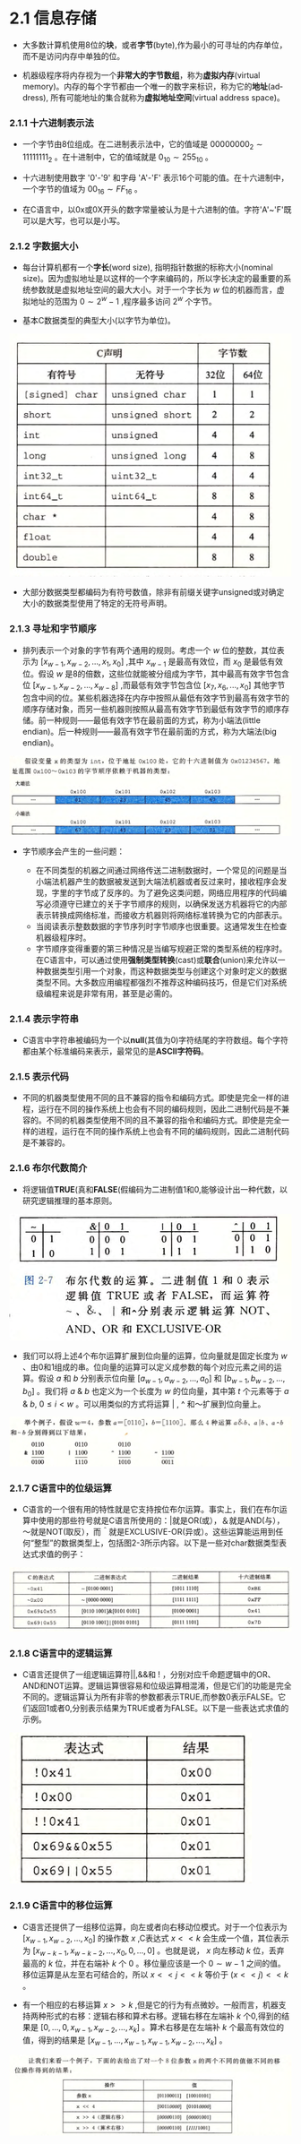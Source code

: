 # 2.1 信息存储

- 大多数计算机使用8位的**块**，或者**字节**(byte),作为最小的可寻址的内存单位，而不是访问内存中单独的位。



- 机器级程序将内存视为一个**非常大的字节数组**，称为**虚拟内存**(virtual memory)。内存的每个字节都由一个唯一的数字来标识，称为它的**地址**(ad­dress), 所有可能地址的集合就称为**虚拟地址空间**(virtual address space)。

### 2.1.1 十六进制表示法

- 一个字节由8位组成。在二进制表示法中，它的值域是 $00000000_2\sim 11111111_2$ 。在十进制中，它的值域就是 $0_{10}\sim255_{10}$ 。



- 十六进制使用数字 '0'-'9' 和字母 'A'-'F' 表示16个可能的值。在十六进制中，一个字节的值域为 $00_{16}\sim FF_{16}$ 。



- 在C语言中，以0x或0X开头的数字常量被认为是十六进制的值。字符'A'~'F'既可以是大写，也可以是小写。



### 2.1.2 字数据大小

- 每台计算机都有一个**字长**(word size), 指明指针数据的标称大小(nominal size)。因为虚拟地址是以这样的一个字来编码的，所以字长决定的最重要的系统参数就是虚拟地址空间的最大大小。对于一个字长为 $w$ 位的机器而言，虚拟地址的范围为 $0\sim 2^w-1$ ,程序最多访问 $2^w$ 个字节。



- 基本C数据类型的典型大小(以字节为单位)。

![ee](image-20250311221627968.png)

- 大部分数据类型都编码为有符号数值，除非有前缀关键字unsigned或对确定大小的数据类型使用了特定的无符号声明。



### 2.1.3 寻址和字节顺序

- 排列表示一个对象的字节有两个通用的规则。考虑一个 $w$ 位的整数，其位表示为 $[x_{w-1},x_{w-2},...,x_1,x_0]$ ,其中 $x_{w-1}$ 是最高有效位，而 $x_0$ 是最低有效位。假设 $w$ 是8的倍数，这些位就能被分组成为字节，其中最高有效字节包含位 $[x_{w-1},x_{w-2},...,x_{w-8}]$ ,而最低有效字节包含位 $[x_7,x_6,...,x_0]$ 其他字节包含中间的位。某些机器选择在内存中按照从最低有效字节到最高有效字节的顺序存储对象，而另一些机器则按照从最高有效字节到最低有效字节的顺序存储。前一种规则——最低有效字节在最前面的方式，称为小端法(little endian)。后一种规则——最高有效字节在最前面的方式，称为大端法(big endian)。

![image-20250311222941588](image-20250311222941588.png)



- 字节顺序会产生的一些问题：

	- 在不同类型的机器之间通过网络传送二进制数据时，一个常见的问题是当小端法机器产生的数据被发送到大端法机器或者反过来时，接收程序会发现，字里的字节成了反序的。为了避免这类问题，网络应用程序的代码编写必须遵守已建立的关于字节顺序的规则，以确保发送方机器将它的内部表示转换成网络标准，而接收方机器则将网络标准转换为它的内部表示。
	- 当阅读表示整数数据的字节序列时字节顺序也很重要。这通常发生在检查机器级程序时。
	- 字节顺序变得重要的第三种情况是当编写规避正常的类型系统的程序时。在C语言中，可以通过使用**强制类型转换**(cast)或**联合**(union)来允许以一种数据类型引用一个对象，而这种数据类型与创建这个对象时定义的数据类型不同。大多数应用编程都强烈不推荐这种编码技巧，但是它们对系统级编程来说是非常有用，甚至是必需的。

	

### 2.1.4 表示字符串

- C语言中字符串被编码为一个以**null**(其值为0)字符结尾的字符数组。每个字符都由某个标准编码来表示，最常见的是**ASCII字符码**。

### 2.1.5 表示代码

- 不同的机器类型使用不同的且不兼容的指令和编码方式。即使是完全一样的进程，运行在不同的操作系统上也会有不同的编码规则，因此二进制代码是不兼容的。不同的机器类型使用不同的且不兼容的指令和编码方式。即使是完全一样的进程，运行在不同的操作系统上也会有不同的编码规则，因此二进制代码是不兼容的。



### 2.1.6 布尔代数简介

- 将逻辑值**TRUE**(真和**FALSE**(假编码为二进制值1和0,能够设计出一种代数，以研究逻辑推理的基本原则。

<img src="image-20250313111818335.png" alt="ee" style="zoom: 67%;" />

- 我们可以将上述4个布尔运算扩展到位向量的运算，位向量就是固定长度为 $w$ 、由0和1组成的串。位向量的运算可以定义成参数的每个对应元素之间的运算。假设 $a$ 和 $b$ 分别表示位向量 $[a_{w-1},a_{w-2},...,a_0]$ 和 $[b_{w-1},b_{w-2},...,b_0]$ 。我们将 $a$ & $b$ 也定义为一个长度为 $w$ 的位向量，其中第 $t$ 个元素等于 $a$ & $b$, $0\leqslant i <w$ 。可以用类似的方式将运算  | , ^ 和～扩展到位向量上。

![](image-20250313112412183.png)

### 2.1.7 C语言中的位级运算

- C语言的一个很有用的特性就是它支持按位布尔运算。事实上，我们在布尔运算中使用的那些符号就是C语言所使用的：|就是OR(或），＆就是AND(与），～就是NOT(取反），而＾就是EXCLUSIVE-OR(异或）。这些运算能运用到任何“整型”的数据类型上，包括图2-3所示内容。以下是一些对char数据类型表达式求值的例子：

![image-20250313113116597](image-20250313113116597.png)

### 2.1.8 C语言中的逻辑运算

- C语言还提供了一组逻辑运算符||,&&和 ! ，分别对应千命题逻辑中的OR、AND和NOT运算。逻辑运算很容易和位级运算相混淆，但是它们的功能是完全不同的。逻辑运算认为所有非零的参数都表示TRUE,而参数0表示FALSE。它们返回1或者0,分别表示结果为TRUE或者为FALSE。以下是一些表达式求值的示例。

<img src="image-20250313113438153.png" style="zoom:67%;" />

### 2.1.9 C语言中的移位运算

- C语言还提供了一组移位运算，向左或者向右移动位模式。对于一个位表示为 $[x_{w-1},x_{w-2},...,x_0]$ 的操作数 $x$ ,C表达式 $x<<k$ 会生成一个值，其位表示为 $[x_{w-k-1},x_{w-k-2},...,x_0,0,...,0]$ 。也就是说，  $x$ 向左移动 $k$ 位，丢弃最高的 $k$ 位，并在右端补 $k$ 个 0 。移位量应该是一个 $0 \sim w-1$ 之间的值。移位运算是从左至右可结合的，所以 $x<<j<<k$ 等价于 $(x<<j)<<k$ 。

- 有一个相应的右移运算 $x>>k$ ,但是它的行为有点微妙。一般而言，机器支持两种形式的右移：逻辑右移和算术右移。逻辑右移在左端补 $k$ 个0,得到的结果是 $[0,...,0,x_{w-1},x_{w-2},...,x_k]$ 。算术右移是在左端补 $k$ 个最高有效位的值，得到的结果是 $[x_{w-1},...,x_{w-1},x_{w-1},x_{w-2},...,x_k]$ 。

![image-20250313114144283](image-20250313114144283.png)
